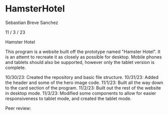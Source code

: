 # HamsterHotel

Sebastian Breve Sanchez

11 / 3 / 23

Hamster Hotel 

This program is a website built off the prototype named "Hamster Hotel". It is an attemt to recreate it as closely as possible for desktop. Mobile phones and tablets should also be supported, however only the tablet version is complete.

10/30/23: Created the repository and basic file structure. 10/31/23: Added the header and some of the hero image code. 11/1/23: Built all the way down to the card section of the program. 11/2/23: Built out the rest of the website in desktop mode. 11/3/23: Modified some components to allow for easier responsiveness to tablet mode, and created the tablet mode. 

Peer review: 
